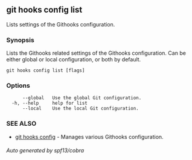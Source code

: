 ## git hooks config list

Lists settings of the Githooks configuration.

### Synopsis

Lists the Githooks related settings of the Githooks configuration. Can be either
global or local configuration, or both by default.

```
git hooks config list [flags]
```

### Options

```
      --global   Use the global Git configuration.
  -h, --help     help for list
      --local    Use the local Git configuration.
```

### SEE ALSO

- [git hooks config](git_hooks_config.md) - Manages various Githooks
  configuration.

###### Auto generated by spf13/cobra
